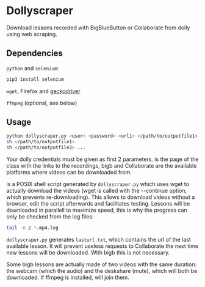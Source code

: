 # Dollyscraper

Download lessons recorded with BigBlueButton or Collaborate from dolly using web
scraping.

## Dependencies

``python`` and ``selenium``:

```bash
pip3 install selenium
```

``wget``, Firefox and [geckodriver](https://github.com/mozilla/geckodriver/releases)

``ffmpeg`` (optional, see below)

## Usage

```bash
python dollyscraper.py <user> <password> <url1> </path/to/outputfile1> (bigb|collab) <url2> </path/to/outputfile2> (bigb|collab) ...
sh </path/to/outputfile1>
sh </path/to/outputfile2> ...
```

Your dolly credentials must be given as first 2 parameters. <url> is the page of
the class with the links to the recordings, bigb and Collaborate are the
available platforms where videos can be downloaded from.

<outputfile> is a POSIX shell script generated by ``dollyscraper.py`` which uses
wget to actually download the videos (wget is called with the --continue option,
which prevents re-downloading). This allows to download videos without a
browser, edit the script afterwards and facilitates testing. Lessons will be
downloaded in parallell to maximize speed, this is why the progress can only be
checked from the log files:

```bash
tail -n 2 *.mp4.log
```

``dollyscraper.py`` generates ``lasturl.txt``, which contains the url of the
last available lesson. It will prevent useless requests to Collaborate the next
time new lessons will be downloaded. With bigb this is not necessary.

Some bigb lessons are actually made of two videos with the same duration: the
webcam (which the audio) and the deskshare (mute), which will both be
downloaded. If ffmpeg is installed, <outputfile> will join them.
